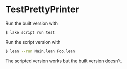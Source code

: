 # TestPrettyPrinter

Run the built version with

```bash
$ lake script run test
```

Run the script version with 

```bash
$ lean --run Main.lean Foo.lean
```

The scripted version works but the built version doesn't.
